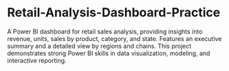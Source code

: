 # Retail-Analysis-Dashboard-Practice
A Power BI dashboard for retail sales analysis, providing insights into revenue, units, sales by product, category, and state. Features an executive summary and a detailed view by regions and chains. This project demonstrates strong Power BI skills in data visualization, modeling, and interactive reporting.
